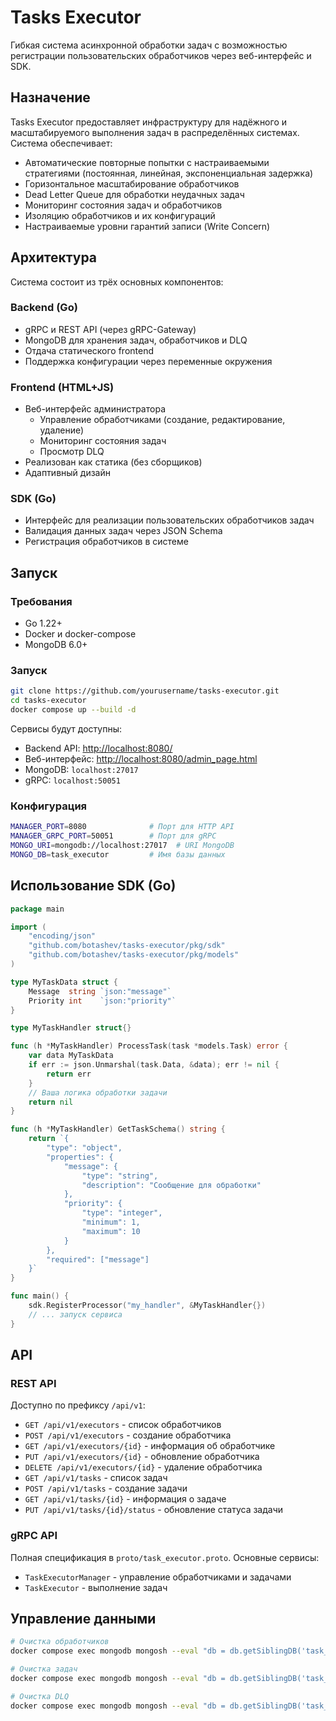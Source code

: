 # Tasks Executor

Гибкая система асинхронной обработки задач с возможностью регистрации пользовательских обработчиков через веб-интерфейс и SDK.

## Назначение

Tasks Executor предоставляет инфраструктуру для надёжного и масштабируемого выполнения задач в распределённых системах. Система обеспечивает:

- Автоматические повторные попытки с настраиваемыми стратегиями (постоянная, линейная, экспоненциальная задержка)
- Горизонтальное масштабирование обработчиков
- Dead Letter Queue для обработки неудачных задач
- Мониторинг состояния задач и обработчиков
- Изоляцию обработчиков и их конфигураций
- Настраиваемые уровни гарантий записи (Write Concern)

## Архитектура

Система состоит из трёх основных компонентов:

### Backend (Go)
- gRPC и REST API (через gRPC-Gateway)
- MongoDB для хранения задач, обработчиков и DLQ
- Отдача статического frontend
- Поддержка конфигурации через переменные окружения

### Frontend (HTML+JS)
- Веб-интерфейс администратора
  - Управление обработчиками (создание, редактирование, удаление)
  - Мониторинг состояния задач
  - Просмотр DLQ
- Реализован как статика (без сборщиков)
- Адаптивный дизайн

### SDK (Go)
- Интерфейс для реализации пользовательских обработчиков задач
- Валидация данных задач через JSON Schema
- Регистрация обработчиков в системе

## Запуск

### Требования
- Go 1.22+
- Docker и docker-compose
- MongoDB 6.0+

### Запуск

```bash
git clone https://github.com/yourusername/tasks-executor.git
cd tasks-executor
docker compose up --build -d
```

Сервисы будут доступны:
- Backend API: [http://localhost:8080/](http://localhost:8080/)
- Веб-интерфейс: [http://localhost:8080/admin_page.html](http://localhost:8080/admin_page.html)
- MongoDB: `localhost:27017`
- gRPC: `localhost:50051`

### Конфигурация

```bash
MANAGER_PORT=8080              # Порт для HTTP API
MANAGER_GRPC_PORT=50051        # Порт для gRPC
MONGO_URI=mongodb://localhost:27017  # URI MongoDB
MONGO_DB=task_executor         # Имя базы данных
```

## Использование SDK (Go)

```go
package main

import (
    "encoding/json"
    "github.com/botashev/tasks-executor/pkg/sdk"
    "github.com/botashev/tasks-executor/pkg/models"
)

type MyTaskData struct {
    Message  string `json:"message"`
    Priority int    `json:"priority"`
}

type MyTaskHandler struct{}

func (h *MyTaskHandler) ProcessTask(task *models.Task) error {
    var data MyTaskData
    if err := json.Unmarshal(task.Data, &data); err != nil {
        return err
    }
    // Ваша логика обработки задачи
    return nil
}

func (h *MyTaskHandler) GetTaskSchema() string {
    return `{
        "type": "object",
        "properties": {
            "message": {
                "type": "string",
                "description": "Сообщение для обработки"
            },
            "priority": {
                "type": "integer",
                "minimum": 1,
                "maximum": 10
            }
        },
        "required": ["message"]
    }`
}

func main() {
    sdk.RegisterProcessor("my_handler", &MyTaskHandler{})
    // ... запуск сервиса
}
```

## API

### REST API

Доступно по префиксу `/api/v1`:

- `GET /api/v1/executors` - список обработчиков
- `POST /api/v1/executors` - создание обработчика
- `GET /api/v1/executors/{id}` - информация об обработчике
- `PUT /api/v1/executors/{id}` - обновление обработчика
- `DELETE /api/v1/executors/{id}` - удаление обработчика
- `GET /api/v1/tasks` - список задач
- `POST /api/v1/tasks` - создание задачи
- `GET /api/v1/tasks/{id}` - информация о задаче
- `PUT /api/v1/tasks/{id}/status` - обновление статуса задачи

### gRPC API

Полная спецификация в `proto/task_executor.proto`. Основные сервисы:

- `TaskExecutorManager` - управление обработчиками и задачами
- `TaskExecutor` - выполнение задач

## Управление данными

```bash
# Очистка обработчиков
docker compose exec mongodb mongosh --eval "db = db.getSiblingDB('task_executor'); db.executors.deleteMany({})"

# Очистка задач
docker compose exec mongodb mongosh --eval "db = db.getSiblingDB('task_executor'); db.tasks.deleteMany({})"

# Очистка DLQ
docker compose exec mongodb mongosh --eval "db = db.getSiblingDB('task_executor'); db.dlq.deleteMany({})"
```



